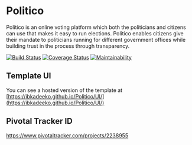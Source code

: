 # Politico
Politico is an online voting platform which both the politicians and citizens can use that makes it easy to run elections. Politico enables citizens give their mandate to politicians running for different government offices while building trust in the process through transparency.

[![Build Status](https://travis-ci.com/ibkadeeko/Politico.svg?branch=develop)](https://travis-ci.com/ibkadeeko/Politico)
[![Coverage Status](https://coveralls.io/repos/github/ibkadeeko/Politico/badge.svg?branch=develop)](https://coveralls.io/github/ibkadeeko/Politico?branch=develop&service=github) 
[![Maintainability](https://api.codeclimate.com/v1/badges/d05c1a7e9e480e981acf/maintainability)](https://codeclimate.com/github/ibkadeeko/Politico/maintainability) 

## Template UI

You can see a hosted version of the template at [https://ibkadeeko.github.io/Politico/UI/](https://ibkadeeko.github.io/Politico/UI/)

## Pivotal Tracker ID

 https://www.pivotaltracker.com/projects/2238955




